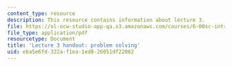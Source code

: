 ```yaml
---
content_type: resource
description: This resource contains information about lecture 3.
file: https://ol-ocw-studio-app-qa.s3.amazonaws.com/courses/6-00sc-introduction-to-computer-science-and-programming-spring-2011/eba5e6fd322af1ea1ed826051df22062_MIT6_00SCS11_lec03.pdf
file_type: application/pdf
resourcetype: Document
title: 'Lecture 3 handout: problem solving'
uid: eba5e6fd-322a-f1ea-1ed8-26051df22062
---
```

